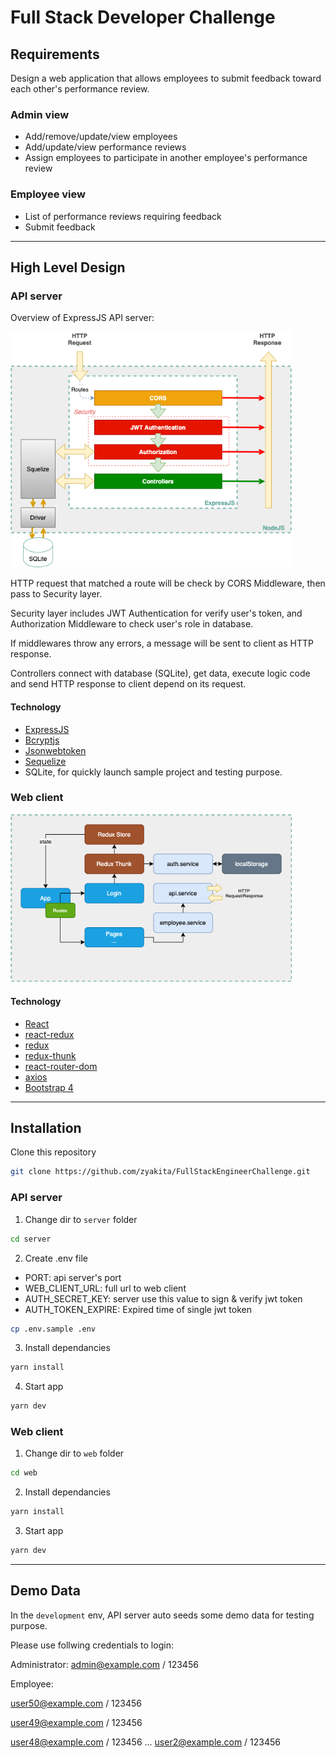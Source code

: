 # Full Stack Developer Challenge

## Requirements

Design a web application that allows employees to submit feedback toward each other's performance review.

### Admin view

- Add/remove/update/view employees
- Add/update/view performance reviews
- Assign employees to participate in another employee's performance review

### Employee view

- List of performance reviews requiring feedback
- Submit feedback
<hr>

## High Level Design

### API server

Overview of ExpressJS API server:

<img src="./images/server.png" alt="api server" width="450px"/>

HTTP request that matched a route will be check by CORS Middleware, then pass to Security layer.

Security layer includes JWT Authentication for verify user's token, and Authorization Middleware to check user's role in database.

If middlewares throw any errors, a message will be sent to client as HTTP response.

Controllers connect with database (SQLite), get data, execute logic code and send HTTP response to client depend on its request.

#### Technology

- [ExpressJS](https://github.com/expressjs/express)
- [Bcryptjs](https://github.com/dcodeIO/bcrypt.js)
- [Jsonwebtoken](https://github.com/auth0/node-jsonwebtoken)
- [Sequelize](https://github.com/sequelize/sequelize)
- SQLite, for quickly launch sample project and testing purpose.

### Web client

<img src="./images/client.png" alt="web client" width="450px"/>

#### Technology

- [React](https://github.com/facebook/react)
- [react-redux](https://github.com/reduxjs/react-redux)
- [redux](https://github.com/reduxjs/redux)
- [redux-thunk](https://github.com/reduxjs/redux-thunk)
- [react-router-dom](https://github.com/ReactTraining/react-router/tree/master/packages/react-router-dom)
- [axios](https://github.com/axios/axios)
- [Bootstrap 4](https://github.com/twbs/bootstrap)

<hr>

## Installation

Clone this repository

```bash
git clone https://github.com/zyakita/FullStackEngineerChallenge.git
```

### API server

1. Change dir to `server` folder

```bash
cd server
```

2. Create .env file

- PORT: api server's port
- WEB_CLIENT_URL: full url to web client
- AUTH_SECRET_KEY: server use this value to sign & verify jwt token
- AUTH_TOKEN_EXPIRE: Expired time of single jwt token

```bash
cp .env.sample .env
```

3. Install dependancies

```bash
yarn install
```

4. Start app

```bash
yarn dev
```

### Web client

1. Change dir to `web` folder

```bash
cd web
```

2. Install dependancies

```bash
yarn install
```

3. Start app

```bash
yarn dev
```

<hr>

## Demo Data

In the `development` env, API server auto seeds some demo data for testing purpose.

Please use follwing credentials to login:

Administrator: admin@example.com / 123456

Employee:

user50@example.com / 123456

user49@example.com / 123456

user48@example.com / 123456 ... user2@example.com / 123456
